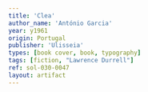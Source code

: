 ```yaml
---
title: 'Clea'
author_name: 'António Garcia'
year: y1961
origin: Portugal
publisher: 'Ulisseia'
types: [book cover, book, typography]
tags: [fiction, "Lawrence Durrell"]
ref: sol-030-0047
layout: artifact
---
```

